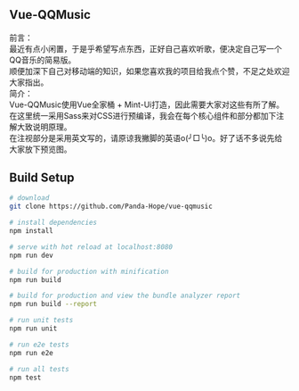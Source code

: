 # 

## Vue-QQMusic
前言：  
最近有点小闲置，于是乎希望写点东西，正好自己喜欢听歌，便决定自己写一个QQ音乐的简易版。  
顺便加深下自己对移动端的知识，如果您喜欢我的项目给我点个赞，不足之处欢迎大家指出。  
简介：  
Vue-QQMusic使用Vue全家桶 + Mint-Ui打造，因此需要大家对这些有所了解。  
    在这里统一采用Sass来对CSS进行预编译，我会在每个核心组件和部分都加下注解大致说明原理。  
    在注视部分是采用英文写的，请原谅我撇脚的英语o(╯□╰)o。好了话不多说先给大家放下预览图。  
## Build Setup

``` bash
# download
git clone https://github.com/Panda-Hope/vue-qqmusic

# install dependencies
npm install

# serve with hot reload at localhost:8080
npm run dev

# build for production with minification
npm run build

# build for production and view the bundle analyzer report
npm run build --report

# run unit tests
npm run unit

# run e2e tests
npm run e2e

# run all tests
npm test
```

